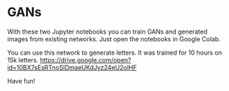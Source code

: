 # GANs

With these two Jupyter notebooks you can train GANs and generated images from existing networks. Just open the notebooks in Google Colab.

You can use this network to generate letters. It was trained for 10 hours on 15k letters.
https://drive.google.com/open?id=10BX7sEsRTnoSIDmaeUKdJyz24eU2olHF

Have fun!
